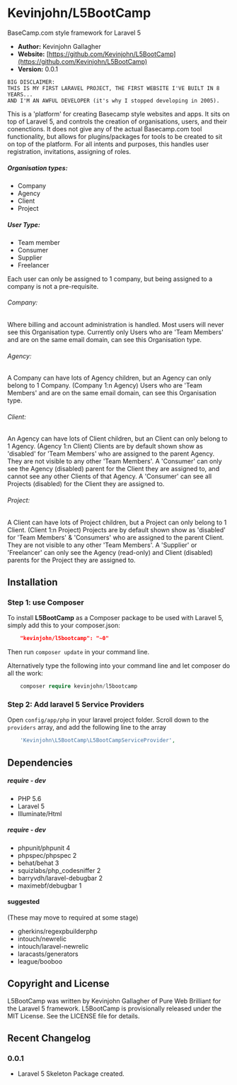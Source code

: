 # Kevinjohn/L5BootCamp
BaseCamp.com style framework for Laravel 5

- **Author:** Kevinjohn Gallagher
- **Website:** [https://github.com/Kevinjohn/L5BootCamp](https://github.com/Kevinjohn/L5BootCamp)
- **Version:** 0.0.1

```
BIG DISCLAIMER:
THIS IS MY FIRST LARAVEL PROJECT, THE FIRST WEBSITE I'VE BUILT IN 8 YEARS...
AND I'M AN AWFUL DEVELOPER (it's why I stopped developing in 2005).
```

This is a 'platform' for creating Basecamp style websites and apps.
It sits on top of Laravel 5, and controls the creation of organisations, users, and their conenctions.
It does not give any of the actual Basecamp.com tool functionality, but allows for plugins/packages for tools to be created to sit on top of the platform.
For all intents and purposes, this handles user registration, invitations, assigning of roles.


##### Organisation types: 	
* Company
* Agency
* Client
* Project

##### User Type:
* Team member
* Consumer
* Supplier
* Freelancer

Each user can only be assigned to 1 company, but being assigned to a company is not a pre-requisite.
###### Company:
Where billing and account administration is handled.
Most users will never see this Organisation type.
Currently only Users who are 'Team Members' and are on the same email domain, can see this Organisation type.

###### Agency:
A Company can have lots of Agency children, but an Agency can only belong to 1 Company. (Company 1:n Agency)
Users who are 'Team Members' and are on the same email domain, can see this Organisation type.

###### Client:
An Agency can have lots of Client children, but an Client can only belong to 1 Agency. (Agency 1:n Client)
Clients are by default shown show as 'disabled' for 'Team Members' who are assigned to the parent Agency.
They are not visible to any other 'Team Members'.
A 'Consumer' can only see the Agency (disabled) parent for the Client they are assigned to, and cannot see any other Clients of that Agency.
A 'Consumer' can see all Projects (disabled) for the Client they are assigned to.

###### Project:
A Client can have lots of Project children, but a Project can only belong to 1 Client. (Client 1:n Project)
Projects are by default shown show as 'disabled' for 'Team Members' & 'Consumers' who are assigned to the parent Client.
They are not visible to any other 'Team Members'.
A 'Supplier' or 'Freelancer' can only see the Agency (read-only) and Client (disabled) parents for the Project they are assigned to.







## Installation

### Step 1: use Composer

To install **L5BootCamp** as a Composer package to be used with Laravel 5, simply add this to your composer.json:

```json
    "kevinjohn/l5bootcamp": "~0"
```
Then run ``` composer update ``` in your command line.

Alternatively type the following into your command line and let composer do all the work:

```php
    composer require kevinjohn/l5bootcamp
```

### Step 2: Add laravel 5 Service Providers

Open `config/app/php` in your laravel project folder.
Scroll down to the `providers` array, and add the following line to the array

```php
	'Kevinjohn\L5BootCamp\L5BootCampServiceProvider',
```


## Dependencies

##### require - dev

*   PHP 5.6
*   Laravel 5
*   Illuminate/Html


##### require - dev

*   phpunit/phpunit     4
*   phpspec/phpspec     2
*   behat/behat         3
*   squizlabs/php_codesniffer 2
*   barryvdh/laravel-debugbar   2
*   maximebf/debugbar   1


#### suggested

(These may move to required at some stage)

*   gherkins/regexpbuilderphp
*   intouch/newrelic
*   intouch/laravel-newrelic
*   laracasts/generators
*   league/booboo



## Copyright and License
L5BootCamp was written by Kevinjohn Gallagher of Pure Web Brilliant for the Laravel 5 framework.
L5BootCamp is provisionally released under the MIT License.
See the LICENSE file for details.


## Recent Changelog

### 0.0.1
* Laravel 5 Skeleton Package created.

